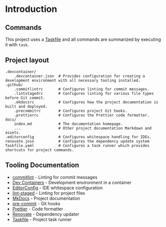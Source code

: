 # Introduction

## Commands

This project uses a [Taskfile](https://taskfile.dev/) and all commands are summarized by executing it with `task`.

## Project layout

    .devcontainer/
        .devcontainer.json  # Provides configuration for creating a development environment with all necessary tooling installed.
    .github/
        .commitlintrc       # Configures linting for commit messages.
        .lintstagedrc       # Configures linting for various file types before Git commit.
        .mkdocsrc           # Configures how the project documentation is built and deployed.
        .precommitrc        # Configures project Git hooks.
        .prettierrc         # Configures the Prettier code formatter.
    docs/
        index.md            # The documentation homepage.
        ...                 # Other project documentation Markdown and assets.
    .editorconfig           # Configures whitespace handling for IDEs.
    renovate.josn           # Configures the dependency update system
    Taskfile.yaml           # Configures a task runner which provides shortcuts for project commands.

## Tooling Documentation

-   [commitlint](https://commitlint.js.org/) - Linting for commit messages
-   [Dev Containers](https://containers.dev/implementors/json_reference/) - Development environment in a container
-   [EditorConfig](https://editorconfig.org/) - IDE whitespace configuration
-   [lint-staged](https://www.npmjs.com/package/lint-staged?activeTab=readme#configuration) - Linting for project files
-   [MkDocs](https://www.mkdocs.org/user-guide/) - Project documentation
-   [pre-commit](https://pre-commit.com/#usage) - Git hooks
-   [Prettier](https://prettier.io/) - Code formatter
-   [Renovate](https://docs.renovatebot.com/) - Dependency updater
-   [Taskfile](https://taskfile.dev/usage/) - Project task runner
